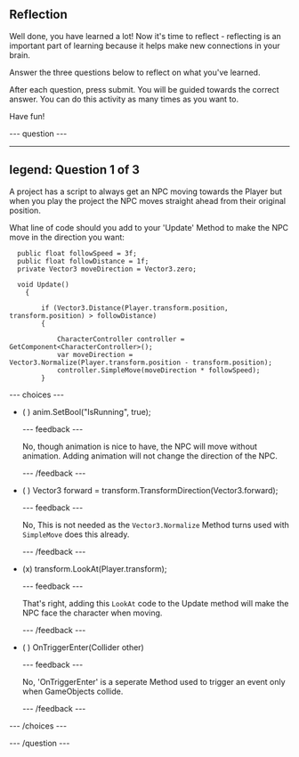 ## Reflection

Well done, you have learned a lot! Now it's time to reflect - reflecting is an important part of learning because it helps make new connections in your brain.

Answer the three questions below to reflect on what you've learned.

After each question, press submit. You will be guided towards the correct answer. You can do this activity as many times as you want to.

Have fun!

--- question ---

---
legend: Question 1 of 3
---

A project has a script to always get an NPC moving towards the Player but when you play the project the NPC moves straight ahead from their original position. 

What line of code should you add to your 'Update' Method to make the NPC move in the direction you want:

```
  public float followSpeed = 3f;
  public float followDistance = 1f;
  private Vector3 moveDirection = Vector3.zero;

  void Update()
    {

        if (Vector3.Distance(Player.transform.position, transform.position) > followDistance)
        {
            
            CharacterController controller = GetComponent<CharacterController>();                
            var moveDirection = Vector3.Normalize(Player.transform.position - transform.position);
            controller.SimpleMove(moveDirection * followSpeed);          
        }
```

--- choices ---

- ( ) anim.SetBool("IsRunning", true);

  --- feedback ---

  No, though animation is nice to have, the NPC will move without animation. Adding animation will not change the direction of the NPC.  

  --- /feedback ---

- ( ) Vector3 forward = transform.TransformDirection(Vector3.forward);

  --- feedback ---

  No, This is not needed as the `Vector3.Normalize` Method turns used with `SimpleMove` does this already.  

  --- /feedback ---

- (x) transform.LookAt(Player.transform);

  --- feedback ---

  That's right, adding this `LookAt` code to the Update method will make the NPC face the character when moving.  

  --- /feedback ---

- ( ) OnTriggerEnter(Collider other)

  --- feedback ---

  No, 'OnTriggerEnter' is a seperate Method used to trigger an event only when GameObjects collide. 

  --- /feedback ---

--- /choices ---

--- /question ---
